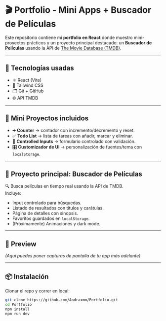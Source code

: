 # 🎬 Portfolio - Mini Apps + Buscador de Películas

Este repositorio contiene mi **portfolio en React** donde muestro mini-proyectos prácticos y un proyecto principal destacado: un **Buscador de Películas** usando la API de [The Movie Database (TMDB)](https://www.themoviedb.org/).

---

## 🚀 Tecnologías usadas
- ⚛️ React (Vite)
- 🎨 Tailwind CSS
- 🗂️ Git + GitHub
- 🌐 API TMDB

---

## 📂 Mini Proyectos incluidos
- ➕ **Counter** → contador con incremento/decremento y reset.  
- ✅ **Todo List** → lista de tareas con añadir, marcar y eliminar.  
- 📝 **Controlled Inputs** → formulario controlado con validación.  
- 🎛️ **Customizador de UI** → personalización de fuentes/tema con `localStorage`.

---

## 🎥 Proyecto principal: Buscador de Películas
🔍 Busca películas en tiempo real usando la API de TMDB.  
Incluye:
- Input controlado para búsquedas.  
- Listado de resultados con títulos y carátulas.  
- Página de detalles con sinopsis.  
- Favoritos guardados en `localStorage`.  
- (Próximamente) Animaciones y dark mode.  

---

## 📸 Preview
*(Aquí puedes poner capturas de pantalla de tu app más adelante)*

---

## 📦 Instalación
Clonar el repo y correr en local:
```bash
git clone https://github.com/Andraxmm/Portfolio.git
cd Portfolio
npm install
npm run dev
